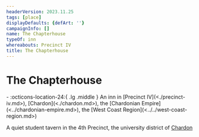 ```yaml
---
headerVersion: 2023.11.25
tags: [place]
displayDefaults: {defArt: ''}
campaignInfo: []
name: The Chapterhouse
typeOf: inn
whereabouts: Precinct IV
title: The Chapterhouse
---
```


# The Chapterhouse
<div class="grid cards ext-narrow-margin ext-one-column" markdown>
-    :octicons-location-24:{ .lg .middle } An inn in [Precinct IV](<./precinct-iv.md>), [Chardon](<./chardon.md>), the [Chardonian Empire](<../chardonian-empire.md>), the [West Coast Region](<../../west-coast-region.md>)  
</div>


A quiet student tavern in the 4th Precinct, the university district of [Chardon](<./chardon.md>)

